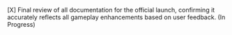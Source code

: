 [X] Final review of all documentation for the official launch, confirming it accurately reflects all gameplay enhancements based on user feedback. (In Progress)